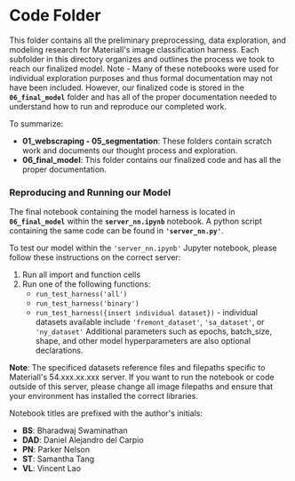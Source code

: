 # Code Folder

This folder contains all the preliminary preprocessing, data exploration, and modeling research for Materiall's image classification harness. Each subfolder in this directory organizes and outlines the process we took to reach our finalized model. Note - Many of these notebooks were used for individual exploration purposes and thus formal documentation may not have been included. However, our finalized code is stored in the **```06_final_model```** folder and has all of the proper documentation needed to understand how to run and reproduce our completed work. 

To summarize: 
- **01_webscraping - 05_segmentation**: These folders contain scratch work and documents our thought process and exploration. 
- **06_final_model**: This folder contains our finalized code and has all the proper documentation. 


### Reproducing and Running our Model
The final notebook containing the model harness is located in **```06_final_model```** within the **```server_nn.ipynb```** notebook. A python script containing the same code can be found in **```'server_nn.py'```**. 

To test our model within the ```'server_nn.ipynb'``` Jupyter notebook, please follow these instructions on the correct server:
1. Run all import and function cells
2. Run one of the following functions: 
	- ```run_test_harness('all')```
	- ```run_test_harness('binary')```
	- ```run_test_harness({insert individual dataset})``` - individual datasets available include ```'fremont_dataset'```, ```'sa_dataset'```, or ```'ny_dataset'```
	Additional parameters such as epochs, batch_size, shape, and other model hyperparameters are also optional declarations.

**Note**: The specificed datasets reference files and filepaths specific to Materiall's 54.xxx.xx.xxx server. If you want to run the notebook or code outside of this server, please change all image filepaths and ensure that your environment has installed the correct libraries. 


Notebook titles are prefixed with the author's initials: 
- **BS**: Bharadwaj Swaminathan
- **DAD**: Daniel Alejandro del Carpio
- **PN**: Parker Nelson
- **ST**: Samantha Tang
- **VL**: Vincent Lao
